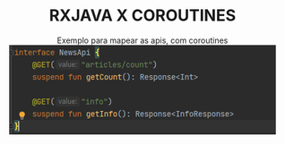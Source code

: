 <h1 align="center">RXJAVA X COROUTINES</h1>

<p align="center">  
Exemplo para mapear as apis, com coroutines
<img src="/previews/example1.png"/>
</p>
</br>
